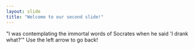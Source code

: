 ```yaml
---
layout: slide
title: "Welcome to our second slide!"
---
```

"I was contemplating the immortal words of Socrates when he said 'I drank what?'"
Use the left arrow to go back!
